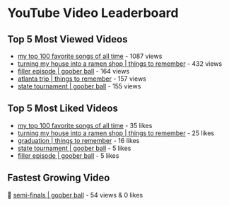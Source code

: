 # YouTube Video Leaderboard

## Top 5 Most Viewed Videos
- [my top 100 favorite songs of all time](https://youtu.be/zYnjnriU374) - 1087 views
- [turning my house into a ramen shop | things to remember](https://youtu.be/RBDZBPQs_fI) - 432 views
- [filler episode | goober ball](https://youtu.be/LVjDQdm-PFc) - 164 views
- [atlanta trip | things to remember](https://youtu.be/aROtkPs8i34) - 157 views
- [state tournament | goober ball](https://youtu.be/Ci5MFGdfzOE) - 155 views

## Top 5 Most Liked Videos
- [my top 100 favorite songs of all time](https://youtu.be/zYnjnriU374) - 35 likes
- [turning my house into a ramen shop | things to remember](https://youtu.be/RBDZBPQs_fI) - 25 likes
- [graduation | things to remember](https://youtu.be/l2r22Se8iw4) - 16 likes
- [state tournament | goober ball](https://youtu.be/Ci5MFGdfzOE) - 5 likes
- [filler episode | goober ball](https://youtu.be/LVjDQdm-PFc) - 5 likes

## Fastest Growing Video
🔹 [semi-finals | goober ball](https://youtu.be/zCazlNDUv3s) - 54 views & 0 likes
